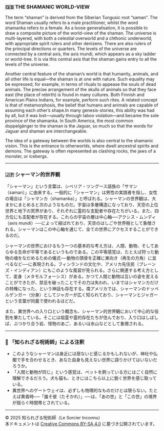### 🇬🇧 THE SHAMANIC WORLD-VIEW

The term “shaman” is derived from the Siberian Tungusic root “saman”. The word Shaman usually refers to a male practitioner, whilst the word shamanka refers to a female. As a loose generalisation, it is possible to draw a composite picture of the world-view of the shaman. The universe is multi-layered, with both a celestial overworld and a chthonic underworld, with appropriate spirit rulers and other denizens.
There are also rulers of the principal directions or quarters. The levels of the universe are connected by a central axis, the axis mundi, which appears as a sky ladder or world-tree. It is via this central axis that the shaman gains entry to all the levels of the universe.

Another central feature of the shaman’s world is that humanity, animals, and all other life is equal—the shaman is at one with nature. Such equality may be expressed, for example, in terms of rituals to appease the souls of dead animals. The precise arrangement of the skulls of animals so that they face east (the place of rebirth) is found in many cultures. Both Finnish and American Plains Indians, for example, perform such rites. A related concept is that of metamorphosis, the belief that humans and animals are capable of assuming each other’s shape.In many genesis-stories, this ability was had by all, but it was lost—usually through taboo violation—and became the sole province of the shamanka. In South America, the most common doppelgänger to the shaman is the Jaguar, so much so that the words for Jaguar and shaman are interchangeable.

The idea of a gateway between the worlds is also central to the shamanic vision. This is the entrance to otherworlds, where dwell ancestral spirits and demons. The gateway is often represented as clashing rocks, the jaws of a monster, or icebergs.

---

### 🇯🇵 シャーマン的世界観

「シャーマン」という言葉は、シベリア・ツングース語族の「サマン（saman）」に由来する。一般的に「シャーマン」は男性の実践者を指し、女性の場合は「シャマンカ（shamanka）」と呼ばれる。シャーマンの世界観は、大まかにまとめると次のようなものだ。宇宙は多層構造になっており、天空の上位世界と地下の冥界があり、それぞれに霊的な支配者や存在たちがいる。また、四方位にも支配者が存在する。これらの宇宙の層は中心軸──アクシス・ムンディ（axis mundi）──によって結ばれており、天空のはしごや世界樹として象徴される。シャーマンはこの中心軸を通じて、全ての世界にアクセスすることができるのだ。

シャーマンの世界におけるもう一つの基本的な考え方は、人間、動物、そしてあらゆる生命が平等であるというものである。この平等感覚は、たとえば狩った動物の魂をなだめるための儀式──動物の頭骨を正確に東向き（再生の方角）に並べるなど──に表現される。フィンランドの文化や、アメリカ先住民（プレーンズ・インディアン）にもこのような風習が見られる。さらに関連する考え方として、変身（メタモルフォーシス）がある。かつて人間と動物は互いの姿を変えることができたが、禁忌を破ったことでその力は失われ、いまではシャマンカだけの特権になった、という神話も存在する。南アメリカでは、シャーマンのドッペルゲンガー（分身）としてジャガーが広く知られており、シャーマンとジャガーという言葉が同義で使われるほどだ。

また、異世界への入り口という概念も、シャーマン的世界観において中心的な役割を果たしている。そこには祖霊や霊的存在たちが住んでおり、入り口はしばしば、ぶつかり合う岩、怪物のあご、あるいは氷山などとして象徴される。

---

### 🐌 「知られざる呪術師」による注釈

- このようなシャーマンは身近には居ないと感じるかもしれないが、神社や仏閣で手を合わせるとき、あなた自身も見えない世界に語りかけてはいないだろうか。
- 「人間と動物が同じ」という感覚は、ペットを飼っている方にはごく自然に理解できるだろう。犬も猫も、ときにはこちら以上に鋭く世界を感じ取っている。
- 異世界へのゲートウェイは、必ずしも物理的なものだけとは限らない。たとえば黄昏時──「誰そ彼（たそかれ）」──は、「あの世」と「この世」の境界が揺らぐ時間帯とされている。

---

© 2025 知られざる呪術師（Le Sorcier Inconnu）  
本ドキュメントは [Creative Commons BY-SA 4.0](https://creativecommons.org/licenses/by-sa/4.0/deed.ja) に基づき公開されています。
